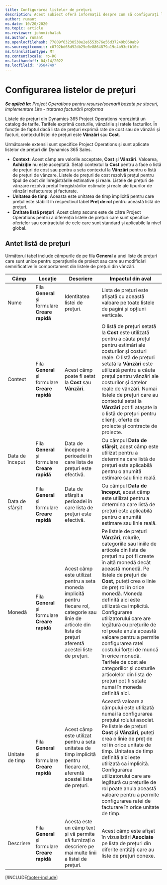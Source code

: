 ```yaml
---
title: Configurarea listelor de prețuri
description: Acest subiect oferă informații despre cum să configurați listele de de prețuri de cost și vânzare.
author: rumant
ms.date: 10/20/2020
ms.topic: article
ms.reviewer: johnmichalak
ms.author: rumant
ms.openlocfilehash: 77809f63230530e2e6553b76e56d37249b060ab9
ms.sourcegitcommit: c0792bd65d92db25e0e8864879a19c4b93efb10c
ms.translationtype: MT
ms.contentlocale: ro-RO
ms.lasthandoff: 04/14/2022
ms.locfileid: "8584749"
---
```

# <a name="set-up-price-lists"></a>Configurarea listelor de prețuri

_**Se aplică la:** Project Operations pentru resurse/scenarii bazate pe stocuri, implementare Lite - tratarea facturării proforma_

Listele de prețuri din Dynamics 365 Project Operations reprezintă un catalog de tarife. Tarifele exprimă costurile, vânzările și ratele facturilor. În funcție de faptul dacă lista de prețuri exprimă rate de cost sau de vânzări și facturi, contextul listei de prețuri este **Vânzări** sau **Cost**.

Următoarele extensii sunt specifice Project Operations și sunt aplicate listelor de prețuri din Dynamics 365 Sales.

- **Context**: Acest câmp are valorile acceptate, **Cost** și **Vânzări**. Valoarea, **Achiziție** nu este acceptată. Setați contextul la **Cost** pentru a face o listă de prețuri de cost sau pentru a seta contextul la **Vânzări** pentru o listă de prețuri de vânzare. Listele de prețuri de cost rezolvă prețul pentru tipul de cost din înregistrările estimative și reale. Listele de prețuri de vânzare rezolvă prețul înregistrărilor estimate și reale ale tipurilor de vânzări nefacturate și facturate.
- **Unitatea de timp**: Aceasta este unitatea de timp implicită pentru care prețul este stabilit în respectivul tabel **Preț de rol** pentru această listă de prețuri.
- **Entitate listă prețuri**: Acest câmp ascuns este de către Project Operations pentru a diferenția listele de prețuri care sunt specifice ofertelor sau contractului de cele care sunt standard și aplicabile la nivel global.

## <a name="price-list-header"></a>Antet listă de prețuri

Următorul tabel include câmpurile de pe fila **General** a unei liste de prețuri care sunt unice pentru operațiunile de proiect sau care au modificări semnificative în comportament din listele de prețuri din vânzări.

| Câmp | Locație | Descriere | Impactul din aval |
| --- | --- | --- | --- |
| Nume | Fila **General** și formulare **Creare rapidă** | Identitatea listei de prețuri. | Lista de prețuri este afișată cu această valoare pe toate listele de pagini și opțiuni verticale.|
| Context | Fila **General** și formulare **Creare rapidă** | Acest câmp poate fi setat la **Cost** sau **Vânzări**. | O listă de prețuri setată la **Cost** este utilizată pentru a căuta prețul pentru estimări ale costurilor și costuri reale. O listă de prețuri setată la **Vânzări** este utilizată pentru a căuta prețul pentru vânzări ale costurilor și datelor reale de vânzări. Numai listele de prețuri care au contextul setat la **Vânzări** pot fi atașate la o listă de prețuri pentru clienți, oferte de proiecte și contracte de proiecte. |
| Data de început | Fila **General** și formulare **Creare rapidă** | Data de începere a perioadei în care lista de prețuri este efectivă. | Cu câmpul **Data de sfârșit**, acest câmp este utilizat pentru a determina care listă de prețuri este aplicabilă pentru o anumită estimare sau linie reală. |
| Data de sfârșit | Fila **General** și formulare **Creare rapidă** | Data de sfârșit a perioadei în care lista de prețuri este efectivă. | Cu câmpul **Data de început**, acest câmp este utilizat pentru a determina care listă de prețuri este aplicabilă pentru o anumită estimare sau linie reală. |
| Monedă | Fila **General** și formulare **Creare rapidă** | Acest câmp este utilizat pentru a seta moneda implicită pentru fiecare rol, categorie sau linie de articole din lista de prețuri aferentă acestei liste de prețuri. | Pe listele de prețuri **Vânzări**, rolurile, categoriile sau liniile de articole din lista de prețuri nu pot fi create în altă monedă decât această monedă. Pe listele de prețuri de **Cost**, puteți crea o linie de preț rol în orice monedă. Moneda definită aici este utilizată ca implicită. Configurarea utilizatorului care are legătură cu prețurile de rol poate anula această valoare pentru a permite configurarea ratei costului forței de muncă în orice monedă. Tarifele de cost ale categoriilor și costurile articolelor din lista de prețuri pot fi setate numai în moneda definită aici. |
| Unitate de timp | Fila **General** și formulare **Creare rapidă** | Acest câmp este utilizat pentru a seta unitatea de timp implicită pentru fiecare rol, aferentă acestei liste de prețuri. | Această valoare a câmpului este utilizată numai la configurarea prețului rolului asociat. Pe listele de prețuri **Cost** și **Vânzări**, puteți crea o linie de preț de rol în orice unitate de timp. Unitatea de timp definită aici este utilizată ca implicită. Configurarea utilizatorului care are legătură cu prețurile de rol poate anula această valoare pentru a permite configurarea ratei de facturare în orice unitate de timp. |
| Descriere | Fila **General** și formulare **Creare rapidă** | Acesta este un câmp text și vă permite să furnizați o descriere pe mai multe linii a listei de prețuri. | Acest câmp este afișat în vizualizări **Asociate** pe lista de prețuri din diferite entități care au liste de prețuri conexe. |


[!INCLUDE[footer-include](../includes/footer-banner.md)]